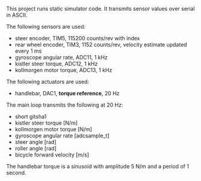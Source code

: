 This project runs static simulator code. It transmits sensor values over serial
in ASCII.

The following sensors are used:
 - steer encoder, TIM5, 115200 counts/rev with index
 - rear wheel encoder, TIM3, 1152 counts/rev, velocity estimate updated every 1 ms
 - gyroscope angular rate, ADC11, 1 kHz
 - kistler steer torque, ADC12, 1 kHz
 - kollmorgen motor torque, ADC13, 1 kHz

The following actuators are used:
 - handlebar, DAC1, __torque reference__, 20 Hz

The main loop transmits the following at 20 Hz:
 - short gitsha1
 - kistler steer torque [N/m]
 - kollmorgen motor torque [N/m]
 - gyroscope angular rate [adcsample_t]
 - steer angle [rad]
 - roller angle [rad]
 - bicycle forward velocity [m/s]

The handlebar torque is a sinusoid with amplitude 5 N/m and a period of 1
second.
